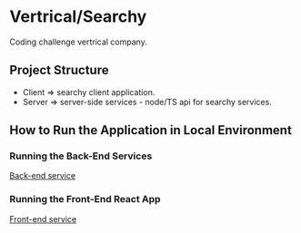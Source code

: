 # Vertrical/Searchy
Coding challenge vertrical company.

## Project Structure

- Client => searchy client application.
- Server => server-side services - node/TS api for searchy services.


## How to Run the Application in Local Environment

### Running the Back-End Services

[Back-end service](./Server/README.md)

### Running the Front-End React App

[Front-end service](./Client/README.md)